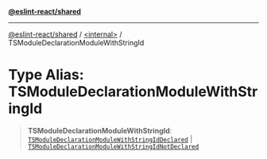 [**@eslint-react/shared**](../../README.md)

***

[@eslint-react/shared](../../README.md) / [\<internal\>](../README.md) / TSModuleDeclarationModuleWithStringId

# Type Alias: TSModuleDeclarationModuleWithStringId

> **TSModuleDeclarationModuleWithStringId**: [`TSModuleDeclarationModuleWithStringIdDeclared`](../interfaces/TSModuleDeclarationModuleWithStringIdDeclared.md) \| [`TSModuleDeclarationModuleWithStringIdNotDeclared`](../interfaces/TSModuleDeclarationModuleWithStringIdNotDeclared.md)
